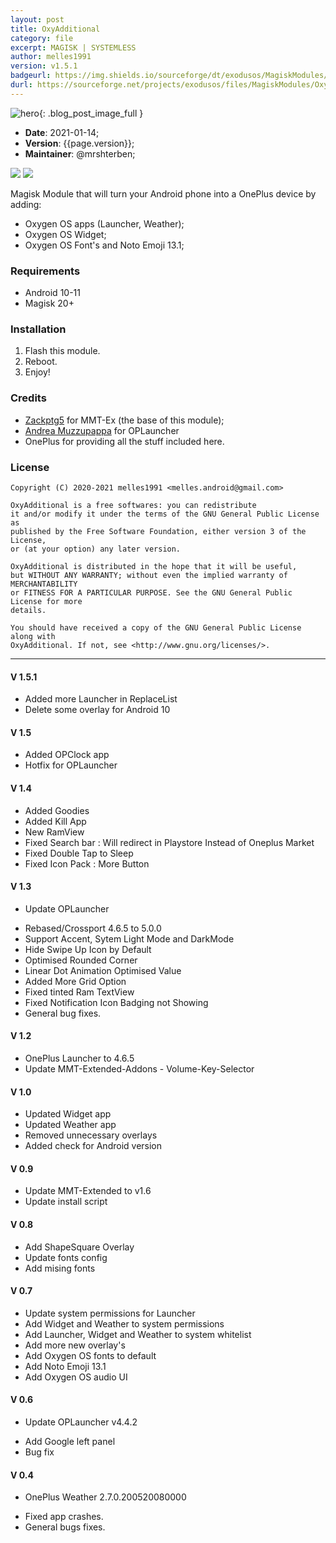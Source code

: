```yaml
---
layout: post
title: OxyAdditional
category: file
excerpt: MAGISK | SYSTEMLESS
author: melles1991
version: v1.5.1
badgeurl: https://img.shields.io/sourceforge/dt/exodusos/MagiskModules/OxyAdditional?style=for-the-badge
durl: https://sourceforge.net/projects/exodusos/files/MagiskModules/OxyAdditional/
---
```


![hero]({{site.baseurl}}/assets/img/module.png){: .blog_post_image_full }

* **Date**: 2021-01-14;
* **Version**: {{page.version}};
* **Maintainer**: @mrshterben;

![](https://img.shields.io/github/contributors/craftrom/MAGISK-OxyAdditional)
![](https://img.shields.io/github/license/craftrom/MAGISK-OxyAdditional)

Magisk Module that will turn your Android phone into a OnePlus device by adding:
- Oxygen OS apps (Launcher, Weather);
- Oxygen OS Widget;
- Oxygen OS Font's and Noto Emoji 13.1;

### Requirements
- Android 10-11
- Magisk 20+

### Installation
1. Flash this module.
2. Reboot.
3. Enjoy!

### Credits
- [Zackptg5](https://github.com/Zackptg5) for MMT-Ex (the base of this module);
- [Andrea Muzzupappa](https://t.me/Drew_69) for OPLauncher
- OnePlus for providing all the stuff included here.

### License

    Copyright (C) 2020-2021 melles1991 <melles.android@gmail.com>

    OxyAdditional is a free softwares: you can redistribute
    it and/or modify it under the terms of the GNU General Public License as
    published by the Free Software Foundation, either version 3 of the License,
    or (at your option) any later version.

    OxyAdditional is distributed in the hope that it will be useful,
    but WITHOUT ANY WARRANTY; without even the implied warranty of MERCHANTABILITY
    or FITNESS FOR A PARTICULAR PURPOSE. See the GNU General Public License for more
    details.

    You should have received a copy of the GNU General Public License along with
    OxyAdditional. If not, see <http://www.gnu.org/licenses/>.

***** ***** ***** ***** ***** ***** ***** ***** ***** ***** *****

#### V 1.5.1
* Added more Launcher in ReplaceList
* Delete some overlay for Android 10 

#### V 1.5
* Added OPClock app
* Hotfix for OPLauncher 

#### V 1.4
* Added Goodies
* Added Kill App
* New RamView
* Fixed Search bar : Will redirect in Playstore Instead of Oneplus Market
* Fixed Double Tap to Sleep
* Fixed Icon Pack : More Button

#### V 1.3
- Update OPLauncher
* Rebased/Crossport 4.6.5 to 5.0.0
* Support Accent, Sytem Light Mode and DarkMode
* Hide Swipe Up Icon by Default
* Optimised Rounded Corner
* Linear Dot Animation Optimised Value
* Added More Grid Option
* Fixed tinted Ram TextView
* Fixed Notification Icon Badging not Showing
* General bug fixes.

#### V 1.2
* OnePlus Launcher to 4.6.5
* Update MMT-Extended-Addons - Volume-Key-Selector

#### V 1.0
* Updated Widget app
* Updated Weather app
* Removed unnecessary overlays
* Added check for Android version

#### V 0.9
* Update MMT-Extended to v1.6
* Update install script 

#### V 0.8
* Add ShapeSquare Overlay
* Update fonts config
* Add mising fonts

#### V 0.7
* Update system permissions for Launcher
* Add Widget and Weather to system permissions
* Add Launcher, Widget and Weather to system whitelist
* Add more new overlay's
* Add Oxygen OS fonts to default
* Add Noto Emoji 13.1
* Add Oxygen OS audio UI

#### V 0.6
- Update OPLauncher v4.4.2 
* Add Google left panel
* Bug fix

#### V 0.4
- OnePlus Weather 2.7.0.200520080000
* Fixed app crashes.
* General bugs fixes.

